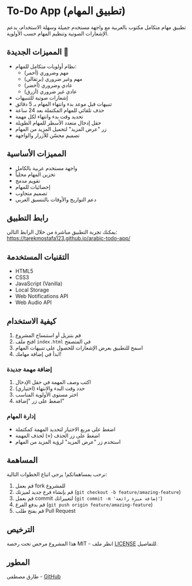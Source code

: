 # To-Do App (تطبيق المهام)

تطبيق مهام متكامل مكتوب بالعربية مع واجهة مستخدم جميلة وسهلة الاستخدام، يدعم الإشعارات الصوتية وتنظيم المهام حسب الأولوية.

## المميزات الجديدة 🚀
- نظام أولويات متكامل للمهام:
  - مهم وضروري (أحمر)
  - مهم وغير ضروري (برتقالي)
  - عادي وضروري (أخضر)
  - عادي غير ضروري (أزرق)
- إشعارات صوتية للتنبيهات
- تنبيهات قبل موعد بدء وانتهاء المهام بـ 5 دقائق
- حذف تلقائي للمهام المكتملة بعد 24 ساعة
- تحديد وقت بدء وانتهاء لكل مهمة
- حقل إدخال متعدد الأسطر للمهام الطويلة
- زر "عرض المزيد" لتحميل المزيد من المهام
- تصميم محسّن للأزرار والواجهة

## المميزات الأساسية
- واجهة مستخدم عربية بالكامل
- تخزين المهام محلياً
- تقويم مدمج
- إحصائيات للمهام
- تصميم متجاوب
- دعم التواريخ والأوقات بالتنسيق العربي

## رابط التطبيق
يمكنك تجربة التطبيق مباشرة من خلال الرابط التالي:
https://tarekmostafa123.github.io/arabic-todo-app/

## التقنيات المستخدمة
- HTML5
- CSS3
- JavaScript (Vanilla)
- Local Storage
- Web Notifications API
- Web Audio API

## كيفية الاستخدام
1. قم بتنزيل أو استنساخ المشروع
2. افتح ملف `index.html` في المتصفح
3. اسمح للتطبيق بعرض الإشعارات للحصول على تنبيهات المهام
4. ابدأ في إضافة مهامك!

### إضافة مهمة جديدة
1. اكتب وصف المهمة في حقل الإدخال
2. حدد وقت البدء والانتهاء (اختياري)
3. اختر مستوى الأولوية المناسب
4. اضغط على زر "إضافة"

### إدارة المهام
- اضغط على مربع الاختيار لتحديد المهمة كمكتملة
- اضغط على زر الحذف (×) لحذف المهمة
- استخدم زر "عرض المزيد" لرؤية المزيد من المهام

## المساهمة
نرحب بمساهماتكم! يرجى اتباع الخطوات التالية:
1. قم بعمل fork للمشروع
2. قم بإنشاء فرع جديد لميزتك (`git checkout -b feature/amazing-feature`)
3. قم بعمل commit لتغييراتك (`git commit -m 'إضافة ميزة رائعة'`)
4. قم بدفع الفرع (`git push origin feature/amazing-feature`)
5. قم بفتح طلب Pull Request

## الترخيص
هذا المشروع مرخص تحت رخصة MIT - انظر ملف [LICENSE](LICENSE) للتفاصيل.

## المطور
طارق مصطفى - [GitHub](https://github.com/TarekMostafa123)
